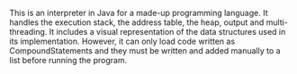 This is an interpreter in Java for a made-up programming language. It handles the execution stack, the address table, the heap, output and multi-threading. 
It includes a visual representation of the data structures used in its implementation.
However, it can only load code written as CompoundStatements and they must be written and added manually to a list before running the program.
